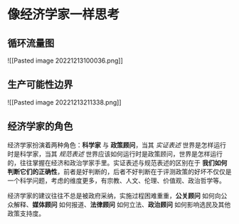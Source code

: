 # 像经济学家一样思考

## 循环流量图

![[Pasted image 20221213100036.png]]

## 生产可能性边界

![[Pasted image 20221213211338.png]]

## 经济学家的角色

经济学家扮演着两种角色：**科学家** 与 **政策顾问**，当其 *实证表述* 世界是怎样运行时是科学家，当其 *规范表述* 世界应该如何运行时是政策顾问，世界是怎样运行的，往往掌握在经济和政治学家手里。实证表述与规范表述的区别在于 **我们如何判断它们的正确性**，前者是好判断的，后者不好判断在于评测政策的好坏不仅仅是一个科学问题，考虑的维度更多，有宗教、人文、伦理、价值观、政治哲学等。

经济学家的建议往往不总是被政府采纳，实施过程困难重重，**公关顾问** 如何向公众解释、**媒体顾问** 如何报道、**法律顾问** 如何立法、**政治顾问** 如何影响选民及其他政策支持度。
